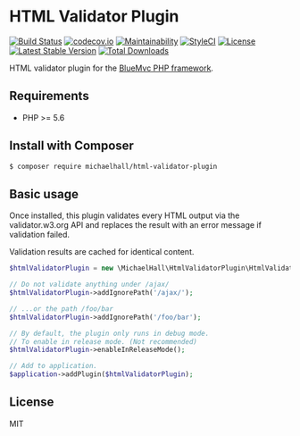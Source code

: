 # HTML Validator Plugin 

[![Build Status](https://travis-ci.org/themichaelhall/html-validator-plugin.svg?branch=master)](https://travis-ci.org/themichaelhall/html-validator-plugin)
[![codecov.io](https://codecov.io/gh/themichaelhall/html-validator-plugin/coverage.svg?branch=master)](https://codecov.io/gh/themichaelhall/html-validator-plugin?branch=master)
[![Maintainability](https://api.codeclimate.com/v1/badges/32b0d011d343e7360e42/maintainability)](https://codeclimate.com/github/themichaelhall/html-validator-plugin/maintainability)
[![StyleCI](https://styleci.io/repos/116175078/shield?style=flat)](https://styleci.io/repos/116175078)
[![License](https://poser.pugx.org/michaelhall/html-validator-plugin/license)](https://packagist.org/packages/michaelhall/html-validator-plugin)
[![Latest Stable Version](https://poser.pugx.org/michaelhall/html-validator-plugin/v/stable)](https://packagist.org/packages/michaelhall/html-validator-plugin)
[![Total Downloads](https://poser.pugx.org/michaelhall/html-validator-plugin/downloads)](https://packagist.org/packages/michaelhall/html-validator-plugin)

HTML validator plugin for the [BlueMvc PHP framework](https://github.com/themichaelhall/bluemvc).

## Requirements

- PHP >= 5.6

## Install with Composer

``` bash
$ composer require michaelhall/html-validator-plugin
```

## Basic usage

Once installed, this plugin validates every HTML output via the validator.w3.org API and replaces the result with an error message if validation failed. 

Validation results are cached for identical content.

```php
$htmlValidatorPlugin = new \MichaelHall\HtmlValidatorPlugin\HtmlValidatorPlugin();

// Do not validate anything under /ajax/
$htmlValidatorPlugin->addIgnorePath('/ajax/');

// ...or the path /foo/bar
$htmlValidatorPlugin->addIgnorePath('/foo/bar');

// By default, the plugin only runs in debug mode.
// To enable in release mode. (Not recommended) 
$htmlValidatorPlugin->enableInReleaseMode();

// Add to application.
$application->addPlugin($htmlValidatorPlugin);
```

## License

MIT
